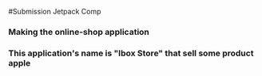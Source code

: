 #Submission Jetpack Comp

<h3>Making the online-shop application</h3>
<h3>This application's name is "Ibox Store" that sell some product apple</h3>

